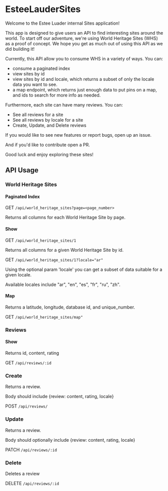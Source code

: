 # EsteeLauderSites

Welcome to the Estee Luader internal Sites application!

This app is designed to give users an API to find interesting sites around the world. To start off our adventure, we're using World Heritage Sites (WHS) as a proof of concept. We hope you get as much out of using this API as we did building it!

Currently, this API allow you to consume WHS in a variety of ways. You can:

- consume a paginated index
- view sites by id
- view sites by id and locale, which returns a subset of only the locale data you want to see.
- a map endpoint, which returns just enough data to put pins on a map, and ids to search for more info as needed.

Furthermore, each site can have many reviews. You can:

- See all reviews for a site
- See all reviews by locale for a site
- Create, Update, and Delete reviews

If you would like to see new features or report bugs, open up an issue.

And if you'd like to contribute open a PR.

Good luck and enjoy exploring these sites!

## API Usage

### World Heritage Sites

#### Paginated Index

GET `/api/world_heritage_sites?page=<page_number>`

Returns all columns for each World Heritage Site by page.

#### Show

GET `/api/world_heritage_sites/1`

Returns all columns for a given World Heritage Site by id.

GET `/api/world_heritage_sites/1?locale="ar"`

Using the optional param 'locale' you can get a subset of data suitable for a given locale.

Available locales include "ar", "en", "es", "fr", "ru", "zh".

#### Map

Returns a latitude, longitude, database id, and unique_number.

GET `/api/world_heritage_sites/map"`

### Reviews

#### Show

Returns id, content, rating

GET `/api/reviews/:id`

### Create

Returns a review.

Body should include {review: content, rating, locale}

POST `/api/reviews/`

### Update

Returns a review.

Body should optionally include {review: content, rating, locale}

PATCH `/api/reviews/:id`

### Delete

Deletes a review

DELETE `/api/reviews/:id`
